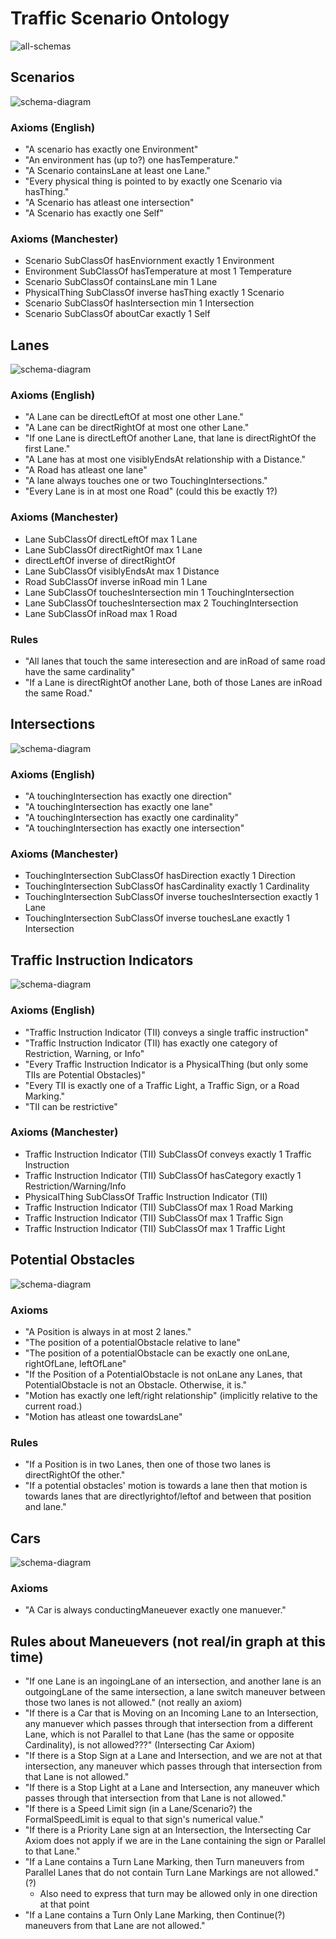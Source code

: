# Traffic Scenario Ontology
![all-schemas](schema-diagrams/all-together.png)

## Scenarios
![schema-diagram](schema-diagrams/Scenario.png)

### Axioms (English)
* "A scenario has exactly one Environment"
* "An environment has (up to?) one hasTemperature."
* "A Scenario containsLane at least one Lane."
* "Every physical thing is pointed to by exactly one Scenario via hasThing."
* "A Scenario has atleast one intersection"
* "A Scenario has exactly one Self"

### Axioms (Manchester)
* Scenario SubClassOf hasEnviornment exactly 1 Environment
* Environment SubClassOf hasTemperature at most 1 Temperature
* Scenario SubClassOf containsLane min 1 Lane
* PhysicalThing SubClassOf inverse hasThing exactly 1 Scenario
* Scenario SubClassOf hasIntersection min 1 Intersection
* Scenario SubClassOf aboutCar exactly 1 Self

## Lanes
![schema-diagram](schema-diagrams/Lane.png)

### Axioms (English)
* "A Lane can be directLeftOf at most one other Lane."
* "A Lane can be directRightOf at most one other Lane."
* "If one Lane is directLeftOf another Lane, that lane is directRightOf the first Lane."
* "A Lane has at most one visiblyEndsAt relationship with a Distance."
* "A Road has atleast one lane"
* "A lane always touches one or two TouchingIntersections."
* "Every Lane is in at most one Road"  (could this be exactly 1?)

### Axioms (Manchester)
* Lane SubClassOf directLeftOf max 1 Lane
* Lane SubClassOf directRightOf max 1 Lane 
* directLeftOf inverse of directRightOf
* Lane SubClassOf visiblyEndsAt max 1 Distance 
* Road SubClassOf inverse inRoad min 1 Lane 
* Lane SubClassOf touchesIntersection min 1 TouchingIntersection
* Lane SubClassOf touchesIntersection max 2 TouchingIntersection
* Lane SubClassOf inRoad max 1 Road

### Rules
* "All lanes that touch the same interesection and are inRoad of same road have the same cardinality"
* "If a Lane is directRightOf another Lane, both of those Lanes are inRoad the same Road."

## Intersections
![schema-diagram](schema-diagrams/Intersection.png)

### Axioms (English)
* "A touchingIntersection has exactly one direction"
* "A touchingIntersection has exactly one lane"
* "A touchingIntersection has exactly one cardinality"
* "A touchingIntersection has exactly one intersection"

### Axioms (Manchester)
* TouchingIntersection SubClassOf hasDirection exactly 1 Direction
* TouchingIntersection SubClassOf hasCardinality exactly 1 Cardinality
* TouchingIntersection SubClassOf inverse touchesIntersection exactly 1 Lane
* TouchingIntersection SubClassOf inverse touchesLane exactly 1 Intersection

## Traffic Instruction Indicators
![schema-diagram](schema-diagrams/TrafficInstructionIndicator.png)

### Axioms (English)
* "Traffic Instruction Indicator (TII) conveys a single traffic instruction"
* "Traffic Instruction Indicator (TII) has exactly one category of Restriction, Warning, or Info"
* "Every Traffic Instruction Indicator is a PhysicalThing (but only some TIIs are Potential Obstacles)"
* "Every TII is exactly one of a Traffic Light, a Traffic Sign, or a Road Marking."
* "TII can be restrictive" 

### Axioms (Manchester)
* Traffic Instruction Indicator (TII) SubClassOf conveys exactly 1 Traffic Instruction
* Traffic Instruction Indicator (TII) SubClassOf hasCategory exactly 1 Restriction/Warning/Info
* PhysicalThing SubClassOf Traffic Instruction Indicator (TII)
* Traffic Instruction Indicator (TII) SubClassOf max 1 Road Marking
* Traffic Instruction Indicator (TII) SubClassOf max 1 Traffic Sign
* Traffic Instruction Indicator (TII) SubClassOf max 1 Traffic Light

## Potential Obstacles
![schema-diagram](schema-diagrams/PotentialObstacle.png)

### Axioms
* "A Position is always in at most 2 lanes."
* "The position of a potentialObstacle relative to lane"
* "The position of a potentialObstacle can be exactly one onLane, rightOfLane, leftOfLane"
* "If the Position of a PotentialObstacle is not onLane any Lanes, that PotentialObstacle is not an Obstacle. Otherwise, it is."
* "Motion has exactly one left/right relationship" (implicitly relative to the current road.)
* "Motion has atleast one towardsLane"  

### Rules 
* "If a Position is in two Lanes, then one of those two lanes is directRightOf the other."
* "If a potential obstacles' motion is towards a lane then that motion is towards lanes that are directlyrightof/leftof and between that position and lane."

## Cars
![schema-diagram](schema-diagrams/Car.png)

### Axioms
* "A Car is always conductingManeuever exactly one manuever."



## Rules about Maneuevers (not real/in graph at this time)
* "If one Lane is an ingoingLane of an intersection, and another lane is an outgoingLane of the same intersection, a lane switch maneuver between those two lanes is not allowed." (not really an axiom)
* "If there is a Car that is Moving on an Incoming Lane to an Intersection, any manuever which passes through that intersection from a different Lane, which is not Parallel to that Lane (has the same or opposite Cardinality), is not allowed???" (Intersecting Car Axiom)
* "If there is a Stop Sign at a Lane and Intersection, and we are not at that intersection, any maneuver which passes through that intersection from that Lane is not allowed."
* "If there is a Stop Light at a Lane and Intersection, any maneuver which passes through that intersection from that Lane is not allowed."
* "If there is a Speed Limit sign (in a Lane/Scenario?) the FormalSpeedLimit is equal to that sign's numerical value."
* "If there is a Priority Lane sign at an Intersection, the Intersecting Car Axiom does not apply if we are in the Lane containing the sign or Parallel to that Lane."
* "If a Lane contains a Turn Lane Marking, then Turn maneuvers from Parallel Lanes that do not contain Turn Lane Markings are not allowed." (?)
  * Also need to express that turn may be allowed only in one direction at that point
* "If a Lane contains a Turn Only Lane Marking, then Continue(?) maneuvers from that Lane are not allowed."
